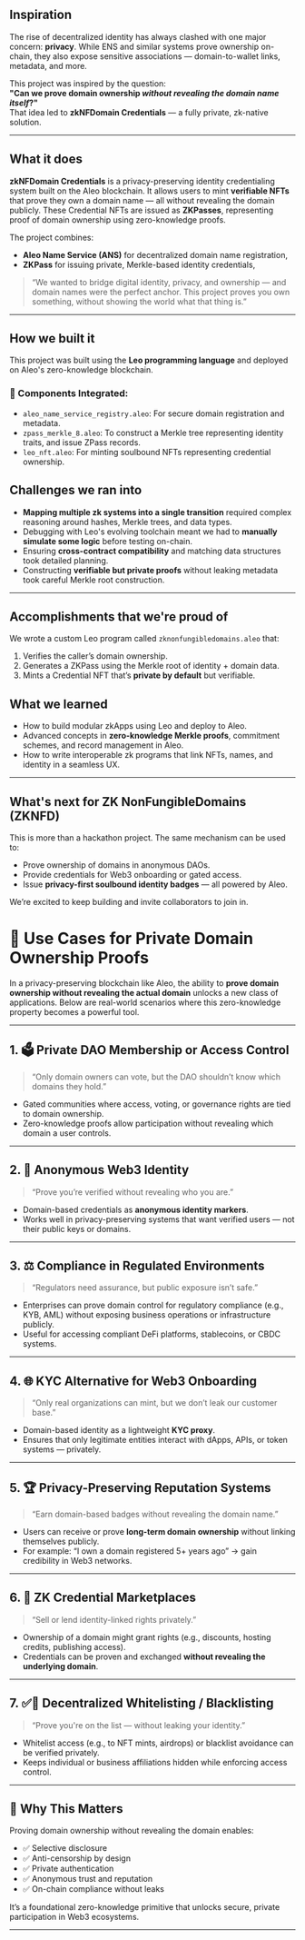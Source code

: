 ## Inspiration
The rise of decentralized identity has always clashed with one major concern: **privacy**. While ENS and similar systems prove ownership on-chain, they also expose sensitive associations — domain-to-wallet links, metadata, and more.

This project was inspired by the question:  
**"Can we prove domain ownership *without revealing the domain name itself*?"**  
That idea led to **zkNFDomain Credentials** — a fully private, zk-native solution.

---

## What it does
**zkNFDomain Credentials** is a privacy-preserving identity credentialing system built on the Aleo blockchain. It allows users to mint **verifiable NFTs** that prove they own a domain name — all without revealing the domain publicly. These Credential NFTs are issued as **ZKPasses**, representing proof of domain ownership using zero-knowledge proofs.

The project combines:
- **Aleo Name Service (ANS)** for decentralized domain name registration,
- **ZKPass** for issuing private, Merkle-based identity credentials,

> “We wanted to bridge digital identity, privacy, and ownership — and domain names were the perfect anchor. This project proves you own something, without showing the world what that thing is.”

---

## How we built it
This project was built using the **Leo programming language** and deployed on Aleo's zero-knowledge blockchain.

### 🔗 Components Integrated:
- `aleo_name_service_registry.aleo`: For secure domain registration and metadata.
- `zpass_merkle_8.aleo`: To construct a Merkle tree representing identity traits, and issue ZPass records.
- `leo_nft.aleo`: For minting soulbound NFTs representing credential ownership.

## Challenges we ran into
- **Mapping multiple zk systems into a single transition** required complex reasoning around hashes, Merkle trees, and data types.
- Debugging with Leo's evolving toolchain meant we had to **manually simulate some logic** before testing on-chain.
- Ensuring **cross-contract compatibility** and matching data structures took detailed planning.
- Constructing **verifiable but private proofs** without leaking metadata took careful Merkle root construction.

---

## Accomplishments that we're proud of
We wrote a custom Leo program called `zknonfungibledomains.aleo` that:
1. Verifies the caller’s domain ownership.
2. Generates a ZKPass using the Merkle root of identity + domain data.
3. Mints a Credential NFT that’s **private by default** but verifiable.

## What we learned
- How to build modular zkApps using Leo and deploy to Aleo.
- Advanced concepts in **zero-knowledge Merkle proofs**, commitment schemes, and record management in Aleo.
- How to write interoperable zk programs that link NFTs, names, and identity in a seamless UX.

---

## What's next for ZK NonFungibleDomains (ZKNFD)
This is more than a hackathon project. The same mechanism can be used to:
- Prove ownership of domains in anonymous DAOs.
- Provide credentials for Web3 onboarding or gated access.
- Issue **privacy-first soulbound identity badges** — all powered by Aleo.

We’re excited to keep building and invite collaborators to join in.


# 🔐 Use Cases for Private Domain Ownership Proofs

In a privacy-preserving blockchain like Aleo, the ability to **prove domain ownership without revealing the actual domain** unlocks a new class of applications. Below are real-world scenarios where this zero-knowledge property becomes a powerful tool.

---

## 1. 🗳️ Private DAO Membership or Access Control

> “Only domain owners can vote, but the DAO shouldn’t know which domains they hold.”

- Gated communities where access, voting, or governance rights are tied to domain ownership.
- Zero-knowledge proofs allow participation without revealing which domain a user controls.

---

## 2. 👤 Anonymous Web3 Identity

> “Prove you’re verified without revealing who you are.”

- Domain-based credentials as **anonymous identity markers**.
- Works well in privacy-preserving systems that want verified users — not their public keys or domains.

---

## 3. ⚖️ Compliance in Regulated Environments

> “Regulators need assurance, but public exposure isn’t safe.”

- Enterprises can prove domain control for regulatory compliance (e.g., KYB, AML) without exposing business operations or infrastructure publicly.
- Useful for accessing compliant DeFi platforms, stablecoins, or CBDC systems.

---

## 4. 🌐 KYC Alternative for Web3 Onboarding

> “Only real organizations can mint, but we don’t leak our customer base.”

- Domain-based identity as a lightweight **KYC proxy**.
- Ensures that only legitimate entities interact with dApps, APIs, or token systems — privately.

---

## 5. 🏆 Privacy-Preserving Reputation Systems

> “Earn domain-based badges without revealing the domain name.”

- Users can receive or prove **long-term domain ownership** without linking themselves publicly.
- For example: “I own a domain registered 5+ years ago” → gain credibility in Web3 networks.

---

## 6. 🧾 ZK Credential Marketplaces

> “Sell or lend identity-linked rights privately.”

- Ownership of a domain might grant rights (e.g., discounts, hosting credits, publishing access).
- Credentials can be proven and exchanged **without revealing the underlying domain**.

---

## 7. ✅🚫 Decentralized Whitelisting / Blacklisting

> “Prove you're on the list — without leaking your identity.”

- Whitelist access (e.g., to NFT mints, airdrops) or blacklist avoidance can be verified privately.
- Keeps individual or business affiliations hidden while enforcing access control.

---

## 🔐 Why This Matters

Proving domain ownership without revealing the domain enables:

- ✅ Selective disclosure
- ✅ Anti-censorship by design
- ✅ Private authentication
- ✅ Anonymous trust and reputation
- ✅ On-chain compliance without leaks

It’s a foundational zero-knowledge primitive that unlocks secure, private participation in Web3 ecosystems.

---
